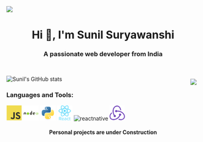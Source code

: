 
<!-- [![Sunil's GitHub Banner](./my.gif)](https://suryawanshi.tech){:target="_blank"}  -->

<a href="https://suryawanshi.tech" target="_blank"> <img src="./my.gif"/>  </a>

 <h1 align="center">Hi 👋, I'm Sunil Suryawanshi</h1>
<h3 align="center">A passionate web developer from India</h3>
<br>
<!-- <p align="left"> <img src="https://komarev.com/ghpvc/?username=sunilsuryawanshi939&label=Profile%20views&color=0e75b6&style=flat" alt="sunilsuryawanshi939" /> </p> -->

![Sunil's GitHub stats](https://github-readme-stats.vercel.app/api?username=sunilsuryawanshi939&show_icons=true&theme=radical)<img align="right" style="margin:0.5rem" src="https://github-readme-stats.vercel.app/api/top-langs/?username=sunilsuryawanshi939&hide=html,css&title_color=ffffff&text_color=c9cacc&icon_color=4AB197&bg_color=1A2B34" />
<!-- ![Sunil's GitHub stats](https://github-readme-stats.vercel.app/api?username=07SRAJE&show_icons=true&theme=chartreuse-dark) -->

 <h3 align="left">Languages and Tools:</h3>
<p align="left">
<img src="https://raw.githubusercontent.com/devicons/devicon/master/icons/javascript/javascript-original.svg" alt="javascript" width="40" height="40"/>
<img src="https://raw.githubusercontent.com/devicons/devicon/master/icons/nodejs/nodejs-original-wordmark.svg" alt="nodejs" width="40" height="40"/> 
<img src="https://raw.githubusercontent.com/devicons/devicon/master/icons/python/python-original.svg" alt="python" width="40" height="40"/>
<img src="https://raw.githubusercontent.com/devicons/devicon/master/icons/react/react-original-wordmark.svg" alt="react" width="40" height="40"/>
<img src="https://reactnative.dev/img/header_logo.svg" alt="reactnative" width="40" height="40"/> 
<img src="https://raw.githubusercontent.com/devicons/devicon/master/icons/redux/redux-original.svg" alt="redux" width="40" height="40"/> 
<!-- <img src="https://raw.githubusercontent.com/devicons/devicon/master/icons/sass/sass-original.svg" alt="sass" width="40" height="40"/>  -->
</p>
<h4 align="center">Personal projects are under Construction </h4>
